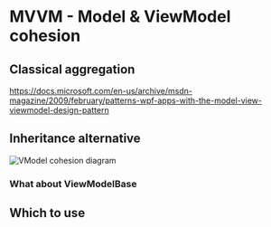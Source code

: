 # MVVM - Model & ViewModel cohesion

## Classical aggregation
https://docs.microsoft.com/en-us/archive/msdn-magazine/2009/february/patterns-wpf-apps-with-the-model-view-viewmodel-design-pattern

## Inheritance alternative

![VModel cohesion diagram](mvvm_VModel-cohesion.jpg)

### What about ViewModelBase

## Which to use
